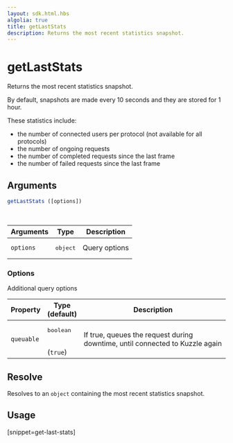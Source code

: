 ```yaml
---
layout: sdk.html.hbs
algolia: true
title: getLastStats
description: Returns the most recent statistics snapshot.
---
```


# getLastStats

Returns the most recent statistics snapshot.

By default, snapshots are made every 10 seconds and they are stored for 1 hour.

These statistics include:

* the number of connected users per protocol (not available for all protocols)
* the number of ongoing requests
* the number of completed requests since the last frame
* the number of failed requests since the last frame

## Arguments

```javascript
getLastStats ([options])
```

<br/>

| Arguments | Type   | Description                         |
| --------- | ------ | ----------------------------------- |
| `options` | <pre>object</pre> | Query options | no       |

### **Options**

Additional query options

| Property   | Type<br/>(default)   | Description                       |
| ---------- | ------- | --------------------------------- |
| `queuable` | <pre>boolean</pre><br/>(`true`) | If true, queues the request during downtime, until connected to Kuzzle again |


## Resolve

Resolves to an `object` containing the most recent statistics snapshot.

## Usage

[snippet=get-last-stats]
